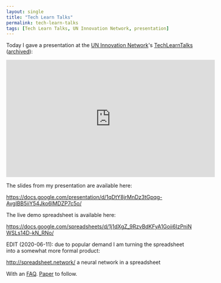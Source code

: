```yaml
---
layout: single
title: "Tech Learn Talks"
permalink: tech-learn-talks 
tags: [Tech Learn Talks, UN Innovation Network, presentation]
---
```


Today I gave a presentation at the [UN Innovation Network](https://www.uninnovation.network/)'s [TechLearnTalks](https://www.uninnovation.network/techlearntalks) ([archived](https://web.archive.org/web/20200610135556/https://www.uninnovation.network/techlearntalks)):

<iframe width="560" height="315" src="https://www.youtube.com/embed/u1iAFjnj8w4" frameborder="0" allow="accelerometer; autoplay; encrypted-media; gyroscope; picture-in-picture" allowfullscreen></iframe>

The slides from my presentation are available here:

<https://docs.google.com/presentation/d/1qDtY8jrMnDz3tGpqg-AvgIBB5iiY54Jko6lMDZP7c5o/>

The live demo spreadsheet is available here:

<https://docs.google.com/spreadsheets/d/1j1dXgZ_9RzvBdKFyA1Goii6IzPniNWSLs14D-kN_RNo/>

EDIT (2020-06-11): due to popular demand I am turning the spreadsheet into a somewhat more formal product:

<http://spreadsheet.network/> a neural network in a spreadsheet

With an  [FAQ](https://docs.google.com/document/d/1j5d_uGMVWAq3JVEUMRZ2Oa4DiUcnJJt9emjY9Sv-F4A/). [Paper](https://github.com/bquast/spreadsheet.network) to follow.

